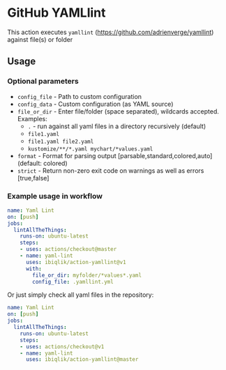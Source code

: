 # GitHub YAMLlint

This action executes `yamllint` (https://github.com/adrienverge/yamllint) against file(s) or folder

## Usage

### Optional parameters

- `config_file` - Path to custom configuration
- `config_data` - Custom configuration (as YAML source)
- `file_or_dir` - Enter file/folder (space separated), wildcards accepted. Examples:
    - `.` - run against all yaml files in a directory recursively (default)
    - `file1.yaml`
    - `file1.yaml file2.yaml`
    - `kustomize/**/*.yaml mychart/*values.yaml`
- `format` - Format for parsing output [parsable,standard,colored,auto] (default: colored)
- `strict` - Return non-zero exit code on warnings as well as errors [true,false]

### Example usage in workflow

```yaml
name: Yaml Lint
on: [push]
jobs:
  lintAllTheThings:
    runs-on: ubuntu-latest
    steps:
    - uses: actions/checkout@master
    - name: yaml-lint
      uses: ibiqlik/action-yamllint@v1
      with:
        file_or_dir: myfolder/*values*.yaml
        config_file: .yamllint.yml
```

Or just simply check all yaml files in the repository:

```yaml
name: Yaml Lint
on: [push]
jobs:
  lintAllTheThings:
    runs-on: ubuntu-latest
    steps:
    - uses: actions/checkout@v1
    - name: yaml-lint
      uses: ibiqlik/action-yamllint@master
```
